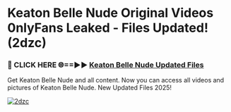 # Keaton Belle Nude Original Videos 0nlyFans Leaked - Files Updated! (2dzc)

<h3>🔴 CLICK HERE 🌐==►► <a href="https://tinyurl.com/yc6ubb5a" rel="nofollow">Keaton Belle Nude Updated Files</a></h3>

Get Keaton Belle Nude and all content. Now you can access all videos and pictures of Keaton Belle Nude. New Updated Files 2025!

[![2dzc](https://i.imgur.com/7eu0CRL.gif)](https://tinyurl.com/yc6ubb5a)
